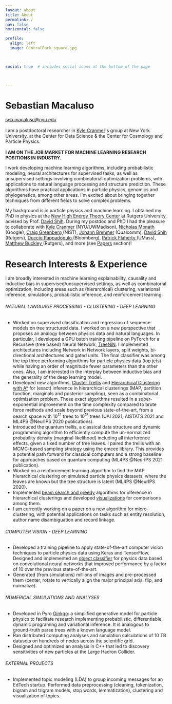 ```yaml
---
layout: about
title: About
permalink: /
nav: false
horizontal: false

profile:
  align: left
  image: CentralPark_square.jpg
  


social: true  # includes social icons at the bottom of the page



---
```



# Sebastian Macaluso

seb.macaluso@nyu.edu <br> 
<br> 
I am a postdoctoral researcher in  <a href="https://twitter.com/kylecranmer">Kyle Cranmer</a>'s group at New York University, at the Center for Data Science & the Center for Cosmology and Particle Physics.
<br>
<br> 
**I AM ON THE JOB MARKET FOR MACHINE LEARNING RESEARCH POSITIONS IN INDUSTRY.**
<br>

I work developing machine learning algorithms, including probabilistic modeling, neural architectures for supervised tasks, as well as unsupervised settings involving combinatorial optimization problems, with applications to natural language processing and structure prediction. These algorithms have practical applications in particle physics, genomics and phylogenetics, among other areas. I'm excited about bringing together techniques from different fields to solve complex problems.

My background is in particle physics and machine learning. I obtained my PhD in physics at the <a href="https://www.physics.rutgers.edu/het/">New High Energy Theory Center</a> at Rutgers University, advised by Prof. <a href="https://physics.rutgers.edu/people/faculty-list/faculty-profile/shih-david">David Shih</a>. During my postdoc and PhD I had the pleasure to collaborate with <a href="https://twitter.com/kylecranmer">Kyle Cranmer</a> (NYU/UWMadison), <a href="https://people.cs.umass.edu/~nmonath/">  Nicholas Monath </a> (Google), <a href="https://scholar.google.com/citations?user=XXPetHMAAAAJ&hl=en"> Craig Greenberg </a> (NIST), <a href="https://johannbrehmer.github.io/">  Johann Brehmer</a> (Qualcomm), <a href="https://physics.rutgers.edu/people/faculty-list/faculty-profile/shih-david">David Shih</a> (Rutgers), <a href="https://scholar.google.com/citations?hl=en&user=_AezOKYAAAAJ&view_op=list_works&sortby=pubdate"> Duccio Pappadopulo </a> (Bloomberg), <a href="https://people.math.umass.edu/~flaherty/member/patrickflaherty/"> Patrick Flaherty </a> (UMass), <a href="http://www.physicsmatt.com/"> Matthew  Buckley  </a> (Rutgers), and more (see <a href="/Papers/">Papers</a> section)!


# Research Interests & Experience

I am broadly interested in machine learning explainability, causality and inductive bias in supervised/unsupervised settings, as well as combinatorial optimization, including areas such as (hierarchical) clustering, variational inference, simulations, probabilistic inference, and reinforcement learning.

###### NATURAL LANGUAGE PROCESSING - CLUSTERING - DEEP LEARNING

- Worked on supervised classification and regression of sequence models on tree structured data. I worked on a new perspective that proposes an analogy between  physics data and natural languages. In particular, I developed a GPU batch training pipeline on PyTorch for a Recursive (tree based) Neural Network, <a href="/projects/3_project_treenin/"><u>TreeNiN</u></a>. I implemented architectures including Network in Network layers, split weights, bi-directional architectures and gated units. The final classifier was among the top three performing algorithms for particle physics data (top jets) while having an order of magnitude fewer parameters than the other ones. Also, I am interested in the interplay between inductive bias and the generality of the deep learning model.
- Developed new algorithms, <a href="/projects/2_project_trellis/"><u>Cluster Trellis</u></a>    and <a href="/projects/1_project_astar/"><u>Hierarchical Clustering with A*</u></a> for (exact) inference in hierarchical clusterings (MAP, partition function, marginals and posterior sampling), seen as a combinatorial optimization problem.  These exact algorithms resulted in a super-exponential improvement on the time complexity compared to brute force methods and scale beyond previous state-of-the-art, from a search space with 10<sup>12</sup> trees to 10<sup>15</sup> trees (UAI 2021, AISTATS 2021 and ML4PS @NeurIPS 2020 publications).
- Introduced the quantum trellis, a classical data structure and dynamic programming algorithm to efficiently compute the un-normalized probability density (marginal likelihood) including all interference effects, given a fixed number of tree leaves.  I paired the trellis with an MCMC-based sampling strategy using the emcee library. This provides a potential path forward for classical computers and a strong baseline for approaches based on
quantum computing (ML4PS @NeurIPS 2021 publication).
- Worked on a reinforcement learning algorithm to find the MAP hierarchical clustering on simulated particle physics datasets, where the leaves are known but the tree structure is latent (ML4PS @NeurIPS 2020). 
- Implemented <a href="/projects/5_project/"><u>beam search and greedy</u></a> algorithms for inference in hierarchical clusterings and developed  <a href="/projects/7_project_visualizations/"><u>visualizations</u></a> for comparisons among them. 
- I am currently working on a paper on a new algorithm for micro-clustering, with potential applications on tasks such as entity resolution, author name disambiguation and record linkage.

###### COMPUTER VISION - DEEP LEARNING

- Developed a training pipeline to apply state-of-the-art computer vision techniques to particle physics data using Keras and TensorFlow. Designed and implemented an <a href="/projects/4_project_vision/"><u>object classifier</u></a> for physics data based on convolutional neural
networks that improved performance by a factor of 10 over the previous state-of-the-art.
- Generated (from simulations) millions of images and pre-processed them (center, rotate to vertically align the major principal axis, flip, and normalize).

###### NUMERICAL SIMULATIONS AND ANALYSES

- Developed in Pyro <a href="/projects/6_project_ginkgo/"><u>Ginkgo</u></a>: a simplified generative model for particle physics to facilitate research implementing probabilistic, differentiable, dynamic programing and variational inference. It is analogous to ground-truth parse trees with a known language model.
- Ran distributed computing analyses and simulation calculations of 10 TB datasets on hundreds of nodes across the scientific grid.
- Designed and optimized an analysis in C++ that led to discovery sensitivities of new particles
at the Large Hadron Collider. 

###### EXTERNAL PROJECTS

- Implemented topic modeling (LDA) to group incoming messages for an EdTech startup. Performed data preprocessing (cleaning, tokenization, bigram and trigram models, stop words, lemmatization), clustering and visualization of topics.